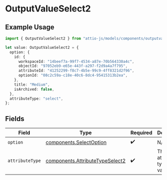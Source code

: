 # OutputValueSelect2

## Example Usage

```typescript
import { OutputValueSelect2 } from "attio-js/models/components/outputvalue.js";

let value: OutputValueSelect2 = {
  option: {
    id: {
      workspaceId: "14beef7a-99f7-4534-a87e-70b564330a4c",
      objectId: "97052eb9-e65e-443f-a297-f2d9a4a7f795",
      attributeId: "41252299-f8c7-4b5e-99c9-4ff8321d2f96",
      optionId: "08c2c59a-c18e-40c6-8dc4-95415313b2ea",
    },
    title: "Medium",
    isArchived: false,
  },
  attributeType: "select",
};
```

## Fields

| Field                                                                              | Type                                                                               | Required                                                                           | Description                                                                        | Example                                                                            |
| ---------------------------------------------------------------------------------- | ---------------------------------------------------------------------------------- | ---------------------------------------------------------------------------------- | ---------------------------------------------------------------------------------- | ---------------------------------------------------------------------------------- |
| `option`                                                                           | [components.SelectOption](../../models/components/selectoption.md)                 | :heavy_check_mark:                                                                 | N/A                                                                                |                                                                                    |
| `attributeType`                                                                    | [components.AttributeTypeSelect2](../../models/components/attributetypeselect2.md) | :heavy_check_mark:                                                                 | The attribute type of the value.                                                   | select                                                                             |